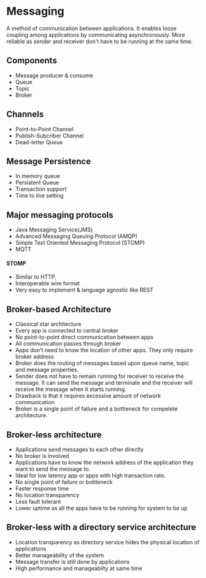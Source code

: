# Messaging

A method of communication between applications. It enables loose coupling among applications by communicating asynchronously. More reliable as sender and receiver don't have to be running at the same time.

## Components
 - Message producer & consume
 - Queue
 - Topic 
 - Broker

## Channels 
 - Point-to-Point Channel
 - Publish-Subcriber Channel
 - Dead-letter Queue

## Message Persistence
 - In memory queue
 - Persistent Queue
 - Transaction support
 - Time to live setting

## Major messaging protocols
 - Java Messaging Service(JMS)
 - Advanced Messaging Queuing Protocol (AMQP)
 - Simple Text Oriented Messaging Protocol (STOMP)
 - MQTT

#### STOMP
 - Similar to HTTP.
 - Interoperable wire format
 - Very easy to implement & language agnostic like REST

## Broker-based Architecture
 - Classical star architecture
 - Every app is connected to central broker
 - No point-to-point direct communication between apps
 - All communication passes through broker
 - Apps don't need to know the location of other apps. They only require broker address
 - Broker does the routing of messages based upon queue name, topic and message properties.
 - Sender does not have to remain running for receiver to receive the message. It can send the message and terminate and the receiver will receive the message when it starts running.
 - Drawback is that it requires excessive amount of network communication
 - Broker is a single point of failure and a bottleneck for compelete architecture.

## Broker-less architecture
 - Applications send messages to each other directly
 - No broker is involved
 - Applications have to know the network address of the application they want to send the message to.
 - Ideal for low latency app or apps with high transaction rate.
 - No single point of failure or bottleneck
 - Faster response time
 - No location transparency
 - Less fault tolerant
 - Lower uptime as all the apps have to be running for system to be up

## Broker-less with a directory service architecture
 - Location transparency as directory service hides the physical location of applications
 - Better manageability of the system
 - Message transfer is still done by applications
 - High performance and manageabilty at same time